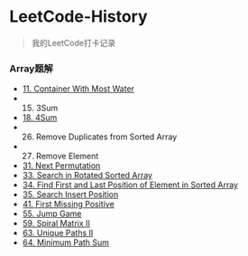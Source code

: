 # LeetCode-History
> 我的LeetCode打卡记录

### Array题解
* [11. Container With Most Water](https://www.sangyx.cn/archives/825)
* 15. 3Sum
* [18. 4Sum](https://www.sangyx.cn/archives/836)
* 26. Remove Duplicates from Sorted Array
* 27. Remove Element
* [31. Next Permutation](https://www.sangyx.cn/archives/913)
* [33. Search in Rotated Sorted Array](https://www.sangyx.cn/archives/947)
* [34. Find First and Last Position of Element in Sorted Array](https://www.sangyx.cn/archives/951)
* [35. Search Insert Position](https://www.sangyx.cn/archives/823)
* [41. First Missing Positive](https://www.sangyx.cn/archives/840)
* [55. Jump Game](https://www.sangyx.cn/archives/871)
* [59. Spiral Matrix II](https://www.sangyx.cn/archives/876)
* [63. Unique Paths II](https://www.sangyx.cn/archives/878)
* [64. Minimum Path Sum](https://www.sangyx.cn/archives/884)